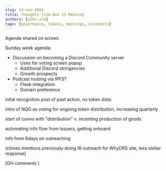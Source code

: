 ```yaml
---
slug: 14-nov-2024
title: Thoughts from Nov 13 Meeting
authors: [john.xlm]
tags: [governance, tokens, meetings, economics]
---
```




<!-- truncate -->

Agenda shared on screen

Sunday week agenda:
- Discussion on becoming a Discord Community server
  - Uses for voting screen popup
  - Additional Discord stringencies
  - Growth prospects
- Podcast hosting via IPFS?
  - Fleek integration
  - Domain preference



inital recognition post of past action, no token dists

intro of NQG as voting for ongoing token distribution, increasing quarterly

start of convo with "distribution" v. incenting production of goods




automating info flow from issuers, getting onboard

info from 6days on outreaching

(chives mentions previously doing IR outreach for WhyDRS site, less stellar response)




[GH comments <html/>]
